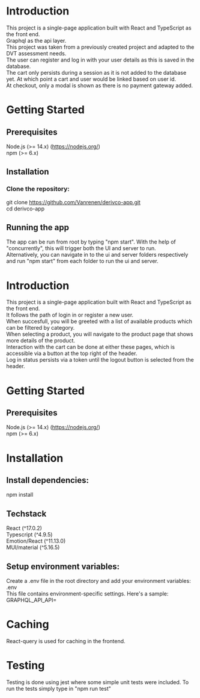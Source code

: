 # Introduction
This project is a single-page application built with React and TypeScript as the front end.  
Graphql as the api layer.   
This project was taken from a previously created project and adapted to the DVT assessment needs.  
The user can register and log in with your user details as this is saved in the database.  
The cart only persists during a session as it is not added to the database yet. At which point a cart and user would be linked based on user id.  
At checkout, only a modal is shown as there is no payment gateway added.

# Getting Started
## Prerequisites
Node.js (>= 14.x) (https://nodejs.org/)  
npm (>= 6.x)  

## Installation
### Clone the repository:
git clone https://github.com/Vanrenen/derivco-app.git  
cd derivco-app

## Running the app
The app can be run from root by typing "npm start". With the help of "concurrently", this will trigger both the UI and server to run.  
Alternatively, you can navigate in to the ui and server folders respectively and run "npm start" from each folder to run the ui and server.


# Introduction
This project is a single-page application built with React and TypeScript as the front end.   
It follows the path of login in or register a new user.  
When succesfull, you will be greeted with a list of available products which can be filtered by category.  
When selecting a product, you will navigate to the product page that shows more details of the product.   
Interaction with the cart can be done at either these pages, which is accessible via a button at the top right of the header.  
Log in status persists via a token until the logout button is selected from the header.

# Getting Started
## Prerequisites
Node.js (>= 14.x) (https://nodejs.org/)  
npm (>= 6.x)  

# Installation
## Install dependencies:
npm install

## Techstack
React (^17.0.2)  
Typescript (^4.9.5)  
Emotion/React (^11.13.0)  
MUI/material (^5.16.5)  

## Setup environment variables:
Create a .env file in the root directory and add your environment variables:  
.env  
This file contains environment-specific settings. Here's a sample:  
GRAPHQL_API_API=

# Caching
React-query is used for caching in the frontend.

# Testing
Testing is done using jest where some simple unit tests were included.
To run the tests simply type in "npm run test"
